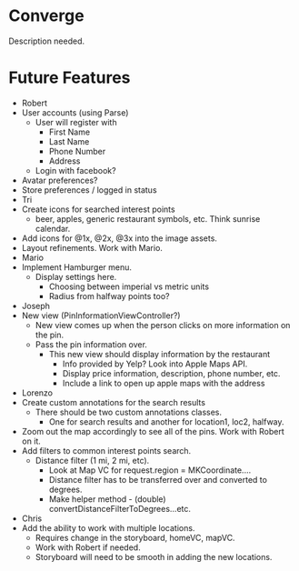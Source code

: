 # Converge

Description needed.

# Future Features
 * Robert
  * User accounts (using Parse)
    * User will register with
      * First Name
      * Last Name
      * Phone Number
      * Address
    * Login with facebook?
   * Avatar preferences?
   * Store preferences / logged in status
 * Tri
  * Create icons for searched interest points
    * beer, apples, generic restaurant symbols, etc. Think sunrise calendar.
  * Add icons for @1x, @2x, @3x into the image assets.
  * Layout refinements. Work with Mario.
 * Mario
  * Implement Hamburger menu.
    * Display settings here.
      * Choosing between imperial vs metric units
      * Radius from halfway points too?
 * Joseph
  * New view (PinInformationViewController?)
    * New view comes up when the person clicks on more information on the pin.
    * Pass the pin information over.
      * This new view should display information by the restaurant
        * Info provided by Yelp? Look into Apple Maps API.
        * Display price information, description, phone number, etc.
        * Include a link to open up apple maps with the address
 * Lorenzo
  * Create custom annotations for the search results
    * There should be two custom annotations classes. 
      * One for search results and another for location1, loc2, halfway.
  * Zoom out the map accordingly to see all of the pins. Work with Robert on it.
  * Add filters to common interest points search.
    * Distance filter (1 mi, 2 mi, etc). 
      * Look at Map VC for request.region = MKCoordinate....
      * Distance filter has to be transferred over and converted to degrees.
      * Make helper method - (double) convertDistanceFilterToDegrees...etc.
 * Chris
  * Add the ability to work with multiple locations.
    * Requires change in the storyboard, homeVC, mapVC. 
    * Work with Robert if needed.
    * Storyboard will need to be smooth in adding the new locations.
